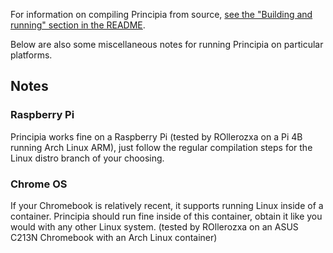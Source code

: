 For information on compiling Principia from source, [see the "Building and running" section in the README](https://github.com/Bithack/principia#building-and-running).

Below are also some miscellaneous notes for running Principia on particular platforms.

## Notes

### Raspberry Pi
Principia works fine on a Raspberry Pi (tested by ROllerozxa on a Pi 4B running Arch Linux ARM), just follow the regular compilation steps for the Linux distro branch of your choosing.

### Chrome OS
If your Chromebook is relatively recent, it supports running Linux inside of a container. Principia should run fine inside of this container, obtain it like you would with any other Linux system. (tested by ROllerozxa on an ASUS C213N Chromebook with an Arch Linux container)